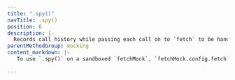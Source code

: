 ```yaml
---
title: ".spy()"
navTitle: .spy()
position: 6
description: |-
  Records call history while passing each call on to `fetch` to be handled by the network
parentMethodGroup: mocking
content_markdown: |-
   To use `.spy()` on a sandboxed `fetchMock`, `fetchMock.config.fetch` must be set to a reference to the `fetch` implementation you use in your code.
   
---
```

